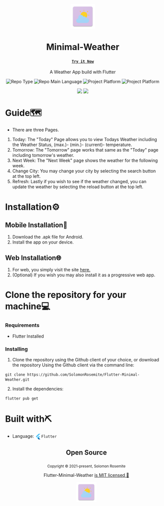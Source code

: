 <p align="center">
  <img src="https://raw.githubusercontent.com/SolomonRosemite/Flutter-Minimal-Weather/master/minimalweather/android/app/src/main/res/mipmap-xxxhdpi/ic_launcher.png" width="80">
  <h1 align="center">Minimal-Weather</h1>
  <h4 align="center"><a href="https://github.com/SolomonRosemite/Flutter-Minimal-Weather/releases"><code>Try it Now</code></a></h4>
  <p align="center">A Weather App build with Flutter</p>
  <p align="center">
    <img src="https://img.shields.io/badge/type-Project-orange?style=flat-square" alt="Repo Type" />
    <img src="https://img.shields.io/badge/framework-Flutter-blue?style=flat-square" alt="Repo Main Language" />
    <img src="https://img.shields.io/badge/platform-Web-yellow?style=flat-square" alt="Project Platform" />
    <img src="https://img.shields.io/badge/platform-Mobile-yellow?style=flat-square" alt="Project Platform" />
  </p>

<p align="center">
  <img src="https://res.cloudinary.com/rosemite/image/upload/v1618084471/WhatsApp_Image_2021-04-10_at_21.52.13_zasuw0.jpg" width="300" />
  <img src="https://res.cloudinary.com/rosemite/image/upload/v1618084471/WhatsApp_Image_2021-04-10_at_21.51.59_ekuc8h.jpg" width="300" />
</p>

# Guide🗺️

- There are three Pages.
1. Today: The "Today" Page allows you to view Todays Weather including the Weather Status, (max.)- (min.)- (current)- temperature.
2. Tomorrow: The "Tomorrow" page works that same as the "Today" page including tomorrow's weather.
3. Next Week: The "Next Week" page shows the weather for the following week.
4. Change City: You may change your city by selecting the search button at the top left.
5. Refresh: Lastly if you wish to see if the weather changed, you can update the weather by selecting the reload button at the top left.

# Installation⚙️

## Mobile Installation📱

1. Download the .apk file for Android.
2. Install the app on your device.

## Web Installation🌐
1. For web, you simply visit the site <a href="https://minimalweatherapp.web.app/">here.<a/>
2. (Optional) If you wish you may also install it as a progressive web app.

# Clone the repository for your machine💻

### Requirements

- Flutter Installed

### Installing

1. Clone the repository using the Github client of your choice, or download the
   repository Using the Github client via the command line:

```
git clone https://github.com/SolomonRosemite/Flutter-Minimal-Weather.git
```

2. Install the dependencies:

```
flutter pub get
```

# Built with⛏️

- Language:
<code><img height="20" align="top" src="https://raw.githubusercontent.com/github/explore/80688e429a7d4ef2fca1e82350fe8e3517d3494d/topics/flutter/flutter.png">Flutter</code>

  <h2 align="center">
    Open Source
  </h2>
  <p align="center">
    <sub>Copyright © 2021-present, Solomon Rosemite</sub>
  </p>
  <p align="center">Flutter-Minimal-Weather <a href="https://github.com/SolomonRosemite/Flutter-Minimal-Weather/blob/master/LICENSE">is MIT licensed 💖</a>
  </p>
  <p align="center">
    <img src="https://raw.githubusercontent.com/SolomonRosemite/Flutter-Minimal-Weather/master/minimalweather/android/app/src/main/res/mipmap-xxxhdpi/ic_launcher.png" width="65">
</p>
